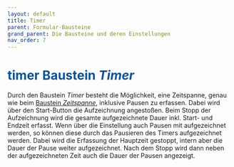 ```yaml
---
layout: default
title: Timer
parent: Formular-Bausteine
grand_parent: Die Bausteine und deren Einstellungen
nav_order: 7
---
```


# <span style="color:#0b5394"><span class="material-icons">timer</span> **Baustein *Timer***</span>

Durch den Baustein *Timer* besteht die Möglichkeit, eine Zeitspanne, genau wie beim [Baustein *Zeitspanne*](), inklusive Pausen zu erfassen.
Dabei wird über den Start-Button die Aufzeichnung angestoßen. Beim Stopp der Aufzeichnung wird die gesamte aufgezeichnete Dauer inkl. Start- und Endzeit
erfasst. Wenn über die Einstellung auch Pausen mit aufgezeichnet werden, so können diese durch das Pausieren des Timers aufgezeichnet werden. Dabei wird
die Erfassung der Hauptzeit gestoppt, intern aber die Dauer der Pause weiter aufgezeichnet. 
Nach dem Stopp wird dann neben der aufgezeichneten Zeit auch die 
Dauer der Pausen angezeigt.